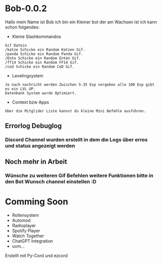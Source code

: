 # Bob-0.0.2
Hallo mein Name ist Bob ich bin ein Kleiner bot der am Wachsen ist
ich kann schon folgendes:
* Kleine Slashkommandos
```
Gif Datein
/katze Schicke ein Random Katzen Gif.
/panda Schicke ein Random Panda Gif.
/Ente Schicke ein Random Enten Gif.
/ff14 Schicke ein Random FF14 Gif.
/cod Schicke ein Random CoD Gif.
```
* Levelingsystem
```
Je nach nachricht werden Zwischen 5-35 Exp vergeben alle 100 Exp gibt es ein LVL UP.
Datenbank System wurde Optimiert.
```
* Context bzw Apps
```
Über die Mitglider Liste kannst du kleine Mini Befehle ausführen.
```
## Errorlog Debuglog
### Discord Channel wurden erstellt in dem die Logs über erros und status angezeigt werden


## Noch mehr in Arbeit
### Wünsche zu weiteren Gif Befehlen weitere Funktionen bitte in den Bot Wunsch channel einstellen :D

# Comming Soon
* Rollensystem
* Automod
* Radioplayer
* Spotify Player
* Watch Together
* ChatGPT Integration
* uvm...

Erstellt mit Py-Cord und ezcord
